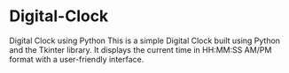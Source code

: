 # Digital-Clock
Digital Clock using Python This is a simple Digital Clock built using Python and the Tkinter library. It displays the current time in HH:MM:SS AM/PM format with a user-friendly interface.
